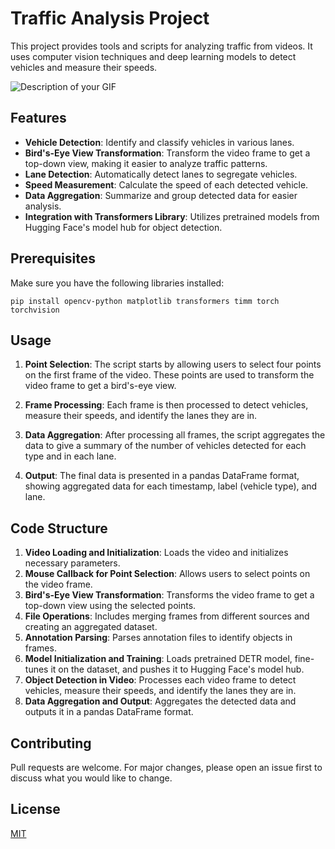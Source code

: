 # Traffic Analysis Project

This project provides tools and scripts for analyzing traffic from videos. It uses computer vision techniques and deep learning models to detect vehicles and measure their speeds.

![Description of your GIF](https://media.giphy.com/media/v1.Y2lkPTc5MGI3NjExcnMxMWg2YmlwbDRmaGw3N3Z3MXJncGpmZGY0YTlrMmxyOHpudHp1diZlcD12MV9pbnRlcm5hbF9naWZfYnlfaWQmY3Q9Zw/iL0J1oTqMMwjojl1Hx/giphy.gif)

## Features

- **Vehicle Detection**: Identify and classify vehicles in various lanes.
- **Bird's-Eye View Transformation**: Transform the video frame to get a top-down view, making it easier to analyze traffic patterns.
- **Lane Detection**: Automatically detect lanes to segregate vehicles.
- **Speed Measurement**: Calculate the speed of each detected vehicle.
- **Data Aggregation**: Summarize and group detected data for easier analysis.
- **Integration with Transformers Library**: Utilizes pretrained models from Hugging Face's model hub for object detection.

## Prerequisites

Make sure you have the following libraries installed:

```
pip install opencv-python matplotlib transformers timm torch torchvision
```

## Usage

1. **Point Selection**: The script starts by allowing users to select four points on the first frame of the video. These points are used to transform the video frame to get a bird's-eye view.

2. **Frame Processing**: Each frame is then processed to detect vehicles, measure their speeds, and identify the lanes they are in.

3. **Data Aggregation**: After processing all frames, the script aggregates the data to give a summary of the number of vehicles detected for each type and in each lane.

4. **Output**: The final data is presented in a pandas DataFrame format, showing aggregated data for each timestamp, label (vehicle type), and lane.

## Code Structure

1. **Video Loading and Initialization**: Loads the video and initializes necessary parameters.
2. **Mouse Callback for Point Selection**: Allows users to select points on the video frame.
3. **Bird's-Eye View Transformation**: Transforms the video frame to get a top-down view using the selected points.
4. **File Operations**: Includes merging frames from different sources and creating an aggregated dataset.
5. **Annotation Parsing**: Parses annotation files to identify objects in frames.
6. **Model Initialization and Training**: Loads pretrained DETR model, fine-tunes it on the dataset, and pushes it to Hugging Face's model hub.
7. **Object Detection in Video**: Processes each video frame to detect vehicles, measure their speeds, and identify the lanes they are in.
8. **Data Aggregation and Output**: Aggregates the detected data and outputs it in a pandas DataFrame format.

## Contributing

Pull requests are welcome. For major changes, please open an issue first to discuss what you would like to change.

## License

[MIT](https://choosealicense.com/licenses/mit/)
